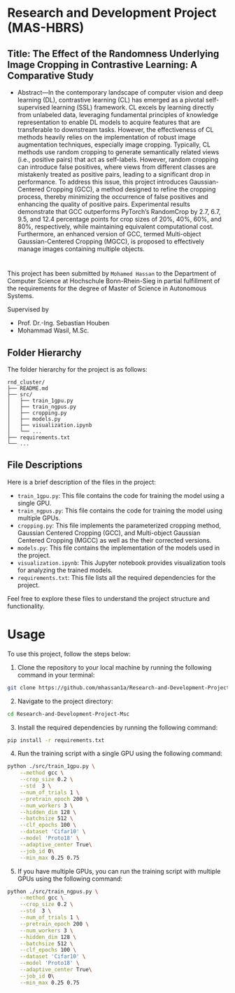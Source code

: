 # Research and Development Project (MAS-HBRS)
## Title: The Effect of the Randomness Underlying Image Cropping in Contrastive Learning: A Comparative Study 
* Abstract—In the contemporary landscape of computer vision and deep learning (DL), contrastive learning (CL) has emerged as a pivotal self-supervised learning (SSL) framework. CL excels by learning directly from unlabeled data, leveraging fundamental principles of knowledge representation to enable DL models to acquire features that are transferable to downstream tasks. However, the effectiveness of CL methods heavily relies on the implementation of robust image augmentation techniques, especially image cropping. Typically, CL methods use random cropping to generate semantically related views (i.e., positive pairs) that act as self-labels. However, random cropping can introduce false positives, where views from different classes are mistakenly treated as positive pairs, leading to a significant drop in performance. To address this issue, this project introduces Gaussian-Centered Cropping (GCC), a method designed to refine the cropping process, thereby minimizing the occurrence of false positives and enhancing the quality of positive pairs. Experimental results demonstrate that GCC outperforms PyTorch’s RandomCrop by 2.7, 6.7, 9.5, and 12.4 percentage points for crop sizes of 20\%, 40\%, 60\%, and 80\%, respectively, while maintaining equivalent computational cost. Furthermore, an enhanced version of GCC, termed Multi-object Gaussian-Centered Cropping (MGCC), is proposed to effectively manage images containing multiple objects.
#
This project has been submitted by `Mohamed Hassan` to the Department of Computer Science at Hochschule Bonn-Rhein-Sieg in partial fulfillment of the requirements for the degree of Master of Science in Autonomous Systems.


Supervised by 
- Prof. Dr.-Ing. Sebastian Houben 
- Mohammad Wasil, M.Sc.

## Folder Hierarchy

The folder hierarchy for the project is as follows:

```
rnd_cluster/
├── README.md
├── src/
│   ├── train_1gpu.py
│   ├── train_ngpus.py
│   ├── cropping.py
│   ├── models.py
│   ├── visualization.ipynb
│   └── ...
├── requirements.txt
└── ...
```

## File Descriptions

Here is a brief description of the files in the project:

- `train_1gpu.py`: This file contains the code for training the model using a single GPU.
- `train_ngpus.py`: This file contains the code for training the model using multiple GPUs.
- `cropping.py`: This file implements the parameterized cropping method, Gaussian Centered Cropping (GCC), and Multi-object Gaussian Centered Cropping (MGCC) as well as the their corrected versions.
- `models.py`: This file contains the implementation of the models used in the project.
- `visualization.ipynb`: This Jupyter notebook provides visualization tools for analyzing the trained models.
- `requirements.txt`: This file lists all the required dependencies for the project.

Feel free to explore these files to understand the project structure and functionality.







# Usage

To use this project, follow the steps below:

1. Clone the repository to your local machine by running the following command in your terminal:

```bash
git clone https://github.com/mhassan1a/Research-and-Development-Project-Msc-.git
```

2. Navigate to the project directory:

```bash
cd Research-and-Development-Project-Msc
```

3. Install the required dependencies by running the following command:

```bash
pip install -r requirements.txt
```

4. Run the training script with a single GPU using the following command:

```bash
python ./src/train_1gpu.py \
    --method gcc \
    --crop_size 0.2 \
    --std  3 \
    --num_of_trials 1 \
    --pretrain_epoch 200 \
    --num_workers 3 \
    --hidden_dim 128 \
    --batchsize 512 \
    --clf_epochs 100 \
    --dataset 'Cifar10' \
    --model 'Proto18' \
    --adaptive_center True\
    --job_id 0\
    --min_max 0.25 0.75
```

5. If you have multiple GPUs, you can run the training script with multiple GPUs using the following command:

```bash
python ./src/train_ngpus.py \
    --method gcc \
    --crop_size 0.2 \
    --std  3 \
    --num_of_trials 1 \
    --pretrain_epoch 200 \
    --num_workers 3 \
    --hidden_dim 128 \
    --batchsize 512 \
    --clf_epochs 100 \
    --dataset 'Cifar10' \
    --model 'Proto18' \
    --adaptive_center True\
    --job_id 0\
    --min_max 0.25 0.75
```





